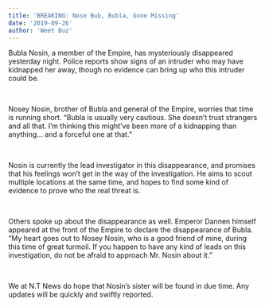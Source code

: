 ```yaml
---
title: 'BREAKING: Nose Bub, Bubla, Gone Missing'
date: '2019-09-26'
author: 'Weet Buz'
---
```


Bubla Nosin, a member of the Empire, has mysteriously disappeared yesterday night. Police reports show signs of an intruder who may have kidnapped her away, though no evidence can bring up who this intruder could be. 

‎

Nosey Nosin, brother of Bubla and general of the Empire, worries that time is running short. “Bubla is usually very cautious. She doesn’t trust strangers and all that. I’m thinking this might’ve been more of a kidnapping than anything... and a forceful one at that.”

‎

Nosin is currently the lead investigator in this disappearance, and promises that his feelings won’t get in the way of the investigation. He aims to scout multiple locations at the same time, and hopes to find some kind of evidence to prove who the real threat is.

‎

Others spoke up about the disappearance as well. Emperor Dannen himself appeared at the front of the Empire to declare the disappearance of Bubla. “My heart goes out to Nosey Nosin, who is a good friend of mine, during this time of great turmoil. If you happen to have any kind of leads on this investigation, do not be afraid to approach Mr. Nosin about it.”

‎

We at N.T News do hope that Nosin’s sister will be found in due time. Any updates will be quickly and swiftly reported. 